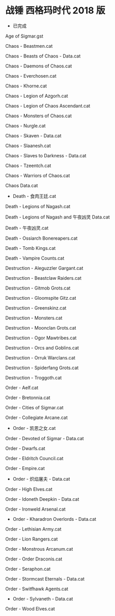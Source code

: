 战锤 西格玛时代 2018 版
============================

* 已完成

Age of Sigmar.gst

Chaos - Beastmen.cat

Chaos - Beasts of Chaos - Data.cat

Chaos - Daemons of Chaos.cat

Chaos - Everchosen.cat

Chaos - Khorne.cat

Chaos - Legion of Azgorh.cat

Chaos - Legion of Chaos Ascendant.cat

Chaos - Monsters of Chaos.cat

Chaos - Nurgle.cat

Chaos - Skaven - Data.cat

Chaos - Slaanesh.cat

Chaos - Slaves to Darkness - Data.cat

Chaos - Tzeentch.cat

Chaos - Warriors of Chaos.cat

Chaos Data.cat

* Death - 食肉王廷.cat

Death - Legions of Nagash.cat

Death - Legions of Nagash and 午夜凶灵 Data.cat

Death - 午夜凶灵.cat

Death - Ossiarch Bonereapers.cat

Death - Tomb Kings.cat

Death - Vampire Counts.cat

Destruction - Aleguzzler Gargant.cat

Destruction - Beastclaw Raiders.cat

Destruction - Gitmob Grots.cat

Destruction - Gloomspite Gitz.cat

Destruction - Greenskinz.cat

Destruction - Monsters.cat

Destruction - Moonclan Grots.cat

Destruction - Ogor Mawtribes.cat

Destruction - Orcs and Goblins.cat

Destruction - Orruk Warclans.cat

Destruction - Spiderfang Grots.cat

Destruction - Troggoth.cat

Order - Aelf.cat

Order - Bretonnia.cat

Order - Cities of Sigmar.cat

Order - Collegiate Arcane.cat

* Order - 凯恩之女.cat

Order - Devoted of Sigmar - Data.cat

Order - Dwarfs.cat

Order - Eldritch Council.cat

Order - Empire.cat

* Order - 炽焰屠夫 - Data.cat

Order - High Elves.cat

Order - Idoneth Deepkin - Data.cat

Order - Ironweld Arsenal.cat

* Order - Kharadron Overlords - Data.cat

Order - Lethisian Army.cat

Order - Lion Rangers.cat

Order - Monstrous Arcanum.cat

Order - Order Draconis.cat

Order - Seraphon.cat

Order - Stormcast Eternals - Data.cat

Order - Switfhawk Agents.cat

* Order - Sylvaneth - Data.cat

Order - Wood Elves.cat
